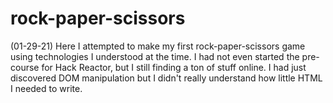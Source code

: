 # rock-paper-scissors

(01-29-21) Here I attempted to make my first rock-paper-scissors game using technologies I understood at the time. 
I had not even started the pre-course for Hack Reactor, but I still finding a ton of stuff online.
I had just discovered DOM manipulation but I didn't really understand how little HTML I needed to write.
